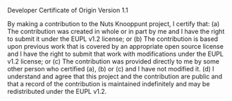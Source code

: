 Developer Certificate of Origin
Version 1.1

By making a contribution to the Nuts Knooppunt project, I certify that:
(a) The contribution was created in whole or in part by me and I
have the right to submit it under the EUPL v1.2 license; or
(b) The contribution is based upon previous work that is covered by
an appropriate open source license and I have the right to submit
that work with modifications under the EUPL v1.2 license; or
(c) The contribution was provided directly to me by some other
person who certified (a), (b) or (c) and I have not modified it.
(d) I understand and agree that this project and the contribution
are public and that a record of the contribution is maintained
indefinitely and may be redistributed under the EUPL v1.2.